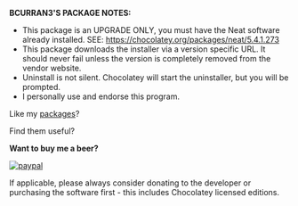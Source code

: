 **BCURRAN3'S PACKAGE NOTES:**

* This package is an UPGRADE ONLY, you must have the Neat software already installed. SEE: https://chocolatey.org/packages/neat/5.4.1.273
* This package downloads the installer via a version specific URL. It should never fail unless the version is completely removed from the vendor website.
* Uninstall is not silent. Chocolatey will start the uninstaller, but you will be prompted.
* I personally use and endorse this program.

Like my [packages](https://chocolatey.org/profiles/bcurran3)? 

Find them useful?

**Want to buy me a beer?**

[![paypal](https://www.paypalobjects.com/en_US/i/btn/btn_donateCC_LG.gif)](https://www.paypal.com/cgi-bin/webscr?cmd=_s-xclick&hosted_button_id=4ECL3UCG5CGB6)

If applicable, please always consider donating to the developer or purchasing the software first - this includes Chocolatey licensed editions. 



